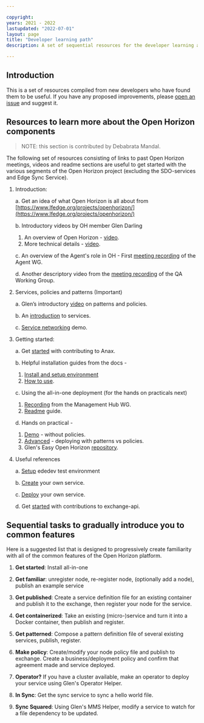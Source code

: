 ```yaml
---

copyright:
years: 2021 - 2022
lastupdated: "2022-07-01"
layout: page
title: "Developer learning path"
description: A set of sequential resources for the developer learning about Open Horizon

---
```


## Introduction

This is a set of resources compiled from new developers who have found them to be useful.  If you have any proposed improvements, please [open an issue](https://github.com/open-horizon/open-horizon.github.io/issues/new) and suggest it.

## Resources to learn more about the Open Horizon components

> NOTE: this section is contributed by Debabrata Mandal.

The following set of resources consisting of links to past Open Horizon meetings, videos and readme sections are useful to get started with the various segments of the Open Horizon project (excluding the SDO-services and Edge Sync Service). 

1. Introduction:

    a. Get an idea of what Open Horizon is all about from [https://www.lfedge.org/projects/openhorizon/](https://www.lfedge.org/projects/openhorizon/)

    b. Introductory videos by OH member Glen Darling 
    1. An overview of Open Horizon - [video](https://www.youtube.com/watch?v=g59RTLV22fw&list=PLgohd895XSUddtseFy4HxCqTqqlYfW8Ix&index=2).
    2. More technical details - [video](https://www.youtube.com/watch?v=WyZaKiI4wLE&list=PLgohd895XSUddtseFy4HxCqTqqlYfW8Ix&index=7).

    c. An overview of the Agent's role in OH - First [meeting recording](https://zoom.us/rec/share/tPFREb__zGpObc-V10GPVPA6IKT7eaa81iUbrPcOz0nRkgZlvoon4BvQjZ_73kqH?startTime=1595863993000) of the Agent WG.

    d. Another descriptory video from the [meeting recording](https://zoom.us/rec/play/87yiQniSZ0VtHPh6Roz_HLyfOGcDV6Cpx2nosQhR4Z9Ed52JlGB3bxYBbAVYwDzZpWJxu-UfaToBTab8.85GZKncg_KFrO0uP?continueMode=true&_x_zm_rtaid=oC4Wb8hjTtCHn49H1M6i9g.1613742221653.b2e466b17a6979e0fba21e9209e5acfc&_x_zm_rhtaid=626) of the QA Working Group.

2. Services, policies and patterns (Important)

    a. Glen’s introductory [video](https://www.youtube.com/watch?v=alcHKc3Upbk&list=PLgohd895XSUddtseFy4HxCqTqqlYfW8Ix&index=4) on patterns and policies. 

    b. An [introduction](https://zoom.us/rec/share/6eheFpXwq3JLYo3duXDBf7wDLp-5T6a82nRN-vRfzUuBm-ELkKqZmz1kthR-uAAf?startTime=1598282577000) to services.

    c. [Service networking](https://www.youtube.com/watch?v=jUeMvr87jz8&list=PLgohd895XSUddtseFy4HxCqTqqlYfW8Ix&index=8) demo.

3. Getting started:

    a. Get [started](https://zoom.us/rec/play/uJV_dOqhp2g3TNLGswSDAqMvW47uffmsgylM8_AMzE_hWngLYACmbrEQYbR6DRGSdV9GsMJms2rXWT5P) with contributing to Anax.

    b. Helpful installation guides from the docs - 
    1. [Install and setup environment](https://open-horizon.github.io/common-requests/install.html) 
    2. [How to use](https://open-horizon.github.io/common-requests/use.html).

    c. Using the all-in-one deployment (for the hands on practicals next) 
    1. [Recording](https://zoom.us/rec/play/IlrDE_zkKkCcjYrqNp5RSo1-Up2EcIrkTlMndE3BtjtPK8GvZ8FGD3914gZGjZMRp4rltFFrslaEo5Xq.0QGVy6YtQRaZTZ55?startTime=1598534658000&_x_zm_rtaid=oC4Wb8hjTtCHn49H1M6i9g.1613742221653.b2e466b17a6979e0fba21e9209e5acfc&_x_zm_rhtaid=626) from the Management Hub WG.
    2. [Readme](https://github.com/open-horizon/devops/tree/master/mgmt-hub) guide.

    d. Hands on practical - 
    1. [Demo](https://www.youtube.com/watch?v=Fk9zJyExELU&list=PLgohd895XSUddtseFy4HxCqTqqlYfW8Ix&index=3) - without policies.
    2. [Advanced](https://www.youtube.com/watch?v=vgUuOIefamA&list=PLgohd895XSUddtseFy4HxCqTqqlYfW8Ix&index=5) - deploying with patterns vs policies.
    3. Glen's Easy Open Horizon [repository](https://github.com/TheMosquito/easy-open-horizon).

4. Useful references

    a. [Setup](https://github.com/open-horizon/anax/tree/master/test) ededev test environment

    b. [Create](https://github.com/open-horizon/examples/blob/master/edge/services/helloworld/CreateService.md) your own service.

    c. [Deploy](https://github.com/open-horizon/examples/tree/master/edge/services/helloworld) your own service. 
    
    d. Get [started](https://github.com/open-horizon/exchange-api/blob/master/README.md) with contributions to exchange-api.

## Sequential tasks to gradually introduce you to common features

Here is a suggested list that is designed to progressively create familiarity with all of the common features of the Open Horizon platform.

1. **Get started**: Install all-in-one

2. **Get familiar**: unregister node, re-register node, (optionally add a node), publish an example service

3. **Get published**: Create a service definition file for an existing container and publish it to the exchange, then register your node for the service.

4. **Get containerized**: Take an existing (micro-)service and turn it into a Docker container, then publish and register.

5. **Get patterned**: Compose a pattern definition file of several existing services, publish, register.

6. **Make policy**: Create/modify your node policy file and publish to exchange.  Create a business/deployment policy and confirm that agreement made and service deployed.

7. **Operator?**  If you have a cluster available, make an operator to deploy your service using Glen's Operator Helper.

8. **In Sync**: Get the sync service to sync a hello world file.

9. **Sync Squared**: Using Glen's MMS Helper, modify a service to watch for a file dependency to be updated.

